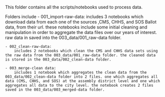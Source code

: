 This folder contains all the scripts/notebooks used to process data.

Folders include
    - 001_import-raw-data: 
        includes 3 notebooks which download data from each one of the sources ,CMS, CHHS, and SOS Ballot data, from their url. these notebooks include some initial cleaning and manipulation in order to aggregate the data files over our years of interest. raw data in saved into the 003_data/001_raw-data folder.

    - 002_clean-raw-data:
        includes 2 notebooks which clean the CMS and CHHS data sets using the raw data from the 003_data/001_raw-data folder. the cleaned data is stored in the 003_data/002_clean-data folder.

    - 003_merge-clean data:
        includes 1 notebook which aggregates the clean data from the 003_data/002_clean-data folder into 2 files. one which aggregates all data (CMS, CHHS, and SOS) at the assembly district level and one which aggregates all data to the city level. the notebook creates 2 files saved in the 003_data/003_merged-data folder.
